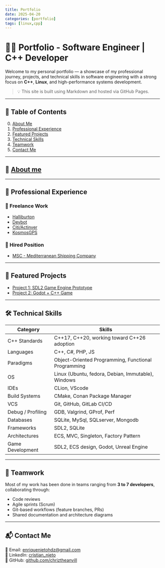 ```yaml
---
title: Portfolio
date: 2025-04-20
categories: [portfolio]
tags: [linux,cpp]
---
```


# 👨‍💻 Portfolio - Software Engineer | C++ Developer

Welcome to my personal portfolio — a showcase of my professional journey, projects, and technical skills in software engineering with a strong focus on **C++**, **Linux**, and high-performance systems development.

> 💡 This site is built using Markdown and hosted via GitHub Pages.

---

## 🧾 Table of Contents

0. [About Me](#about_me)
1. [Professional Experience](#professional-experience)
2. [Featured Projects](#featured-projects)
3. [Technical Skills](#technical-skills)
4. [Teamwork](#teamwork)
5. [Contact Me](#contact-me)

---

## 💼 [About me](/posts/about_me)

---

## 💼 Professional Experience

### 🔹 Freelance Work

- [Halliburton](/posts/halliburton)
- [Devbot](/posts/devbot)
- [Citi/Actinver](/posts/actinver)
- [KosmosGPS](/posts/kosmos_gps)

### 🔹 Hired Position

- [MSC - Mediterranean Shipping Company](/posts/msc)

---

## 🚀 Featured Projects

- [Project 1: SDL2 Game Engine Prototype](pages/projects/project3.md)
- [Project 2: Godot + C++ Game](pages/projects/project3.md)

---

## 🛠️ Technical Skills

| Category          | Skills                                              |
| ----------------- | --------------------------------------------------- |
| C++ Standards     | C++17, C++20, working toward C++26 adoption         |
| Languages         | C++, C#, PHP, JS                                    |
| Paradigms         | Object-Oriented Programming, Functional Programming |
| OS                | Linux (Ubuntu, fedora, Debian, Immutable), Windows  |
| IDEs              | CLion, VScode                                       |
| Build Systems     | CMake, Conan Package Manager                        |
| VCS               | Git, GitHub, GitLab CI/CD                           |
| Debug / Profiling | GDB, Valgrind, GProf, Perf                          |
| Databases         | SQLite, MySql, SQLserver, Mongodb                   |
| Frameworks        | SDL2, SQLite                                        |
| Architectures     | ECS, MVC, Singleton, Factory Pattern                |
| Game Development  | SDL2, ECS design, Godot, Unreal Engine              |

---

## 👥 Teamwork

Most of my work has been done in teams ranging from **3 to 7 developers**, collaborating through:

- Code reviews
- Agile sprints (Scrum)
- Git-based workflows (feature branches, PRs)
- Shared documentation and architecture diagrams

---


## 📬 Contact Me

📩 Email: enriquenietohdz@gmail.com  
🔗 LinkedIn: [cristian_nieto](https://www.linkedin.com/in/cristian-nieto-363984307)   
📁 GitHub: [github.com/chriztheanvill](https://github.com/chriztheanvill/SDL2_Engine/tree/0.0.8-alt) 